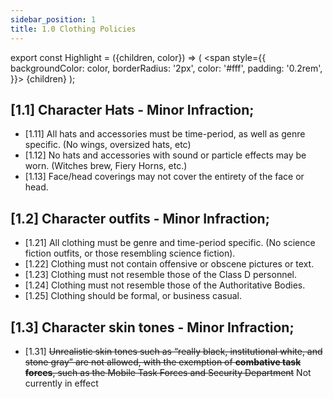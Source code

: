 ```yaml
---
sidebar_position: 1
title: 1.0 Clothing Policies
---
```


export const Highlight = ({children, color}) => (
<span
style={{
      backgroundColor: color,
      borderRadius: '2px',
      color: '#fff',
      padding: '0.2rem',
    }}>
{children}
</span>
);


## [1.1] Character Hats - Minor Infraction;
- [1.11] All hats and accessories must be time-period, as well as genre specific. (No wings, oversized hats, etc)
- [1.12] No hats and accessories with sound or particle effects may be worn. (Witches brew, Fiery Horns, etc.)
- [1.13] Face/head coverings may not cover the entirety of the face or head.

## [1.2] Character outfits - Minor Infraction;
- [1.21] All clothing must be genre and time-period specific. (No science fiction outfits, or those resembling science fiction).
- [1.22] Clothing must not contain offensive or obscene pictures or text.
- [1.23] Clothing must not resemble those of the <Highlight color="#c49016">Class D</Highlight> personnel. 
- [1.24] Clothing must not resemble those of the Authoritative Bodies.
- [1.25] Clothing should be formal, or business casual. 

## [1.3] Character skin tones - Minor Infraction;
- [1.31] <s>Unrealistic skin tones such as “really black, institutional white, and stone gray” are not allowed, with the exemption of **combative task forces**, such as the <Highlight color="#3269a8">Mobile Task Forces</Highlight> and <Highlight color="#7a7d80">Security Department</Highlight></s> <Highlight color="#F64141">Not currently in effect</Highlight>

